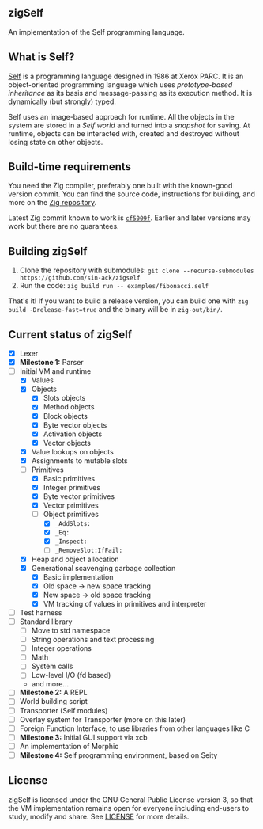 ## zigSelf

An implementation of the Self programming language.

## What is Self?

[Self](https://selflanguage.org/) is a programming language designed in 1986 at
Xerox PARC. It is an object-oriented programming language which uses
_prototype-based inheritance_ as its basis and message-passing as its execution
method. It is dynamically (but strongly) typed.

Self uses an image-based approach for runtime. All the objects in the system
are stored in a _Self world_ and turned into a _snapshot_ for saving. At
runtime, objects can be interacted with, created and destroyed without losing
state on other objects.

## Build-time requirements

You need the Zig compiler, preferably one built with the known-good version
commit. You can find the source code, instructions for building, and more on the
[Zig repository](https://github.com/ziglang/zig).

Latest Zig commit known to work is [`cf5009f`](https://github.com/ziglang/zig/commit/cf5009f).
Earlier and later versions may work but there are no guarantees.

## Building zigSelf

1. Clone the repository with submodules: `git clone --recurse-submodules https://github.com/sin-ack/zigself`
2. Run the code: `zig build run -- examples/fibonacci.self`

That's it! If you want to build a release version, you can build one with
`zig build -Drelease-fast=true` and the binary will be in `zig-out/bin/`.

## Current status of zigSelf

- [x] Lexer
- [x] **Milestone 1:** Parser
- [ ] Initial VM and runtime
  - [x] Values
  - [x] Objects
    - [x] Slots objects
    - [x] Method objects
    - [x] Block objects
    - [x] Byte vector objects
    - [x] Activation objects
    - [x] Vector objects
  - [x] Value lookups on objects
  - [x] Assignments to mutable slots
  - [ ] Primitives
    - [x] Basic primitives
    - [x] Integer primitives
    - [x] Byte vector primitives
    - [x] Vector primitives
    - [ ] Object primitives
      - [x] `_AddSlots:`
      - [x] `_Eq:`
      - [x] `_Inspect:`
      - [ ] `_RemoveSlot:IfFail:`
  - [x] Heap and object allocation
  - [x] Generational scavenging garbage collection
    - [x] Basic implementation
    - [x] Old space -> new space tracking
    - [x] New space -> old space tracking
    - [x] VM tracking of values in primitives and interpreter
- [ ] Test harness
- [ ] Standard library
  - [ ] Move to std namespace
  - [ ] String operations and text processing
  - [ ] Integer operations
  - [ ] Math
  - [ ] System calls
  - [ ] Low-level I/O (fd based)
  - and more...
- [ ] **Milestone 2:** A REPL
- [ ] World building script
- [ ] Transporter (Self modules)
- [ ] Overlay system for Transporter (more on this later)
- [ ] Foreign Function Interface, to use libraries from other languages like C
- [ ] **Milestone 3:** Initial GUI support via xcb
- [ ] An implementation of Morphic
- [ ] **Milestone 4:** Self programming environment, based on Seity

## License

zigSelf is licensed under the GNU General Public License version 3, so that the
VM implementation remains open for everyone including end-users to study, modify
and share. See [LICENSE](LICENSE) for more details.
